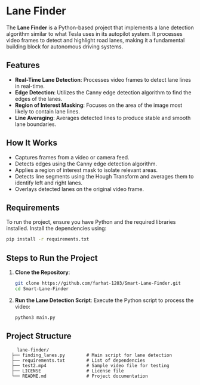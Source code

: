 # Lane Finder

The **Lane Finder** is a Python-based project that implements a lane detection algorithm similar to what Tesla uses in its autopilot system. It processes video frames to detect and highlight road lanes, making it a fundamental building block for autonomous driving systems.

## Features
- **Real-Time Lane Detection**: Processes video frames to detect lane lines in real-time.
- **Edge Detection**: Utilizes the Canny edge detection algorithm to find the edges of the lanes.
- **Region of Interest Masking**: Focuses on the area of the image most likely to contain lane lines.
- **Line Averaging**: Averages detected lines to produce stable and smooth lane boundaries.

## How It Works
- Captures frames from a video or camera feed.
- Detects edges using the Canny edge detection algorithm.
- Applies a region of interest mask to isolate relevant areas.
- Detects line segments using the Hough Transform and averages them to identify left and right lanes.
- Overlays detected lanes on the original video frame.

## Requirements
To run the project, ensure you have Python and the required libraries installed. Install the dependencies using:
```bash
pip install -r requirements.txt
```

## Steps to Run the Project

1. **Clone the Repository**:
    ```bash
    git clone https://github.com/farhat-1203/Smart-Lane-Finder.git
    cd Smart-Lane-Finder
    ```

2. **Run the Lane Detection Script**:
    Execute the Python script to process the video:
    ```bash
    python3 main.py
    ```
    
## Project Structure
```
    lane-finder/
  ├── finding_lanes.py        # Main script for lane detection
  ├── requirements.txt        # List of dependencies
  ├── test2.mp4               # Sample video file for testing
  ├── LICENSE                 # License file
  └── README.md               # Project documentation

```
